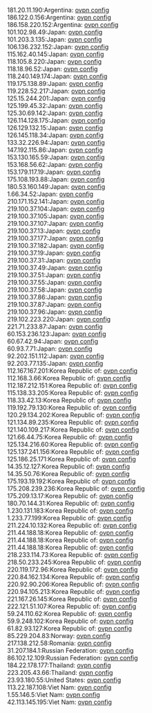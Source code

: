 181.20.11.190:Argentina: [ovpn config](vpn/181_20_11_190.ovpn)  
186.122.0.156:Argentina: [ovpn config](vpn/186_122_0_156.ovpn)  
186.158.220.152:Argentina: [ovpn config](vpn/186_158_220_152.ovpn)  
101.102.98.49:Japan: [ovpn config](vpn/101_102_98_49.ovpn)  
101.203.3.135:Japan: [ovpn config](vpn/101_203_3_135.ovpn)  
106.136.232.152:Japan: [ovpn config](vpn/106_136_232_152.ovpn)  
115.162.40.145:Japan: [ovpn config](vpn/115_162_40_145.ovpn)  
118.105.8.220:Japan: [ovpn config](vpn/118_105_8_220.ovpn)  
118.18.96.52:Japan: [ovpn config](vpn/118_18_96_52.ovpn)  
118.240.149.174:Japan: [ovpn config](vpn/118_240_149_174.ovpn)  
119.175.138.89:Japan: [ovpn config](vpn/119_175_138_89.ovpn)  
119.228.52.217:Japan: [ovpn config](vpn/119_228_52_217.ovpn)  
125.15.244.201:Japan: [ovpn config](vpn/125_15_244_201.ovpn)  
125.199.45.32:Japan: [ovpn config](vpn/125_199_45_32.ovpn)  
125.30.69.142:Japan: [ovpn config](vpn/125_30_69_142.ovpn)  
126.114.128.175:Japan: [ovpn config](vpn/126_114_128_175.ovpn)  
126.129.132.15:Japan: [ovpn config](vpn/126_129_132_15.ovpn)  
126.145.118.34:Japan: [ovpn config](vpn/126_145_118_34.ovpn)  
133.32.226.94:Japan: [ovpn config](vpn/133_32_226_94.ovpn)  
147.192.115.86:Japan: [ovpn config](vpn/147_192_115_86.ovpn)  
153.130.165.59:Japan: [ovpn config](vpn/153_130_165_59.ovpn)  
153.168.56.62:Japan: [ovpn config](vpn/153_168_56_62.ovpn)  
153.179.117.19:Japan: [ovpn config](vpn/153_179_117_19.ovpn)  
175.108.193.88:Japan: [ovpn config](vpn/175_108_193_88.ovpn)  
180.53.160.149:Japan: [ovpn config](vpn/180_53_160_149.ovpn)  
1.66.34.52:Japan: [ovpn config](vpn/1_66_34_52.ovpn)  
210.171.152.141:Japan: [ovpn config](vpn/210_171_152_141.ovpn)  
219.100.37.104:Japan: [ovpn config](vpn/219_100_37_104.ovpn)  
219.100.37.105:Japan: [ovpn config](vpn/219_100_37_105.ovpn)  
219.100.37.107:Japan: [ovpn config](vpn/219_100_37_107.ovpn)  
219.100.37.13:Japan: [ovpn config](vpn/219_100_37_13.ovpn)  
219.100.37.177:Japan: [ovpn config](vpn/219_100_37_177.ovpn)  
219.100.37.182:Japan: [ovpn config](vpn/219_100_37_182.ovpn)  
219.100.37.19:Japan: [ovpn config](vpn/219_100_37_19.ovpn)  
219.100.37.31:Japan: [ovpn config](vpn/219_100_37_31.ovpn)  
219.100.37.49:Japan: [ovpn config](vpn/219_100_37_49.ovpn)  
219.100.37.51:Japan: [ovpn config](vpn/219_100_37_51.ovpn)  
219.100.37.55:Japan: [ovpn config](vpn/219_100_37_55.ovpn)  
219.100.37.58:Japan: [ovpn config](vpn/219_100_37_58.ovpn)  
219.100.37.86:Japan: [ovpn config](vpn/219_100_37_86.ovpn)  
219.100.37.87:Japan: [ovpn config](vpn/219_100_37_87.ovpn)  
219.100.37.96:Japan: [ovpn config](vpn/219_100_37_96.ovpn)  
219.102.223.220:Japan: [ovpn config](vpn/219_102_223_220.ovpn)  
221.71.233.87:Japan: [ovpn config](vpn/221_71_233_87.ovpn)  
60.153.236.123:Japan: [ovpn config](vpn/60_153_236_123.ovpn)  
60.67.42.94:Japan: [ovpn config](vpn/60_67_42_94.ovpn)  
60.93.7.71:Japan: [ovpn config](vpn/60_93_7_71.ovpn)  
92.202.151.112:Japan: [ovpn config](vpn/92_202_151_112.ovpn)  
92.203.77.135:Japan: [ovpn config](vpn/92_203_77_135.ovpn)  
112.167.167.201:Korea Republic of: [ovpn config](vpn/112_167_167_201.ovpn)  
112.168.3.66:Korea Republic of: [ovpn config](vpn/112_168_3_66.ovpn)  
112.187.212.151:Korea Republic of: [ovpn config](vpn/112_187_212_151.ovpn)  
115.138.33.205:Korea Republic of: [ovpn config](vpn/115_138_33_205.ovpn)  
118.33.42.13:Korea Republic of: [ovpn config](vpn/118_33_42_13.ovpn)  
119.192.79.130:Korea Republic of: [ovpn config](vpn/119_192_79_130.ovpn)  
120.29.134.202:Korea Republic of: [ovpn config](vpn/120_29_134_202.ovpn)  
121.134.89.235:Korea Republic of: [ovpn config](vpn/121_134_89_235.ovpn)  
121.140.109.217:Korea Republic of: [ovpn config](vpn/121_140_109_217.ovpn)  
121.66.44.75:Korea Republic of: [ovpn config](vpn/121_66_44_75.ovpn)  
125.134.216.60:Korea Republic of: [ovpn config](vpn/125_134_216_60.ovpn)  
125.137.241.156:Korea Republic of: [ovpn config](vpn/125_137_241_156.ovpn)  
125.186.25.171:Korea Republic of: [ovpn config](vpn/125_186_25_171.ovpn)  
14.35.12.127:Korea Republic of: [ovpn config](vpn/14_35_12_127.ovpn)  
14.35.50.76:Korea Republic of: [ovpn config](vpn/14_35_50_76.ovpn)  
175.193.19.192:Korea Republic of: [ovpn config](vpn/175_193_19_192.ovpn)  
175.208.239.236:Korea Republic of: [ovpn config](vpn/175_208_239_236.ovpn)  
175.209.13.17:Korea Republic of: [ovpn config](vpn/175_209_13_17.ovpn)  
180.70.144.31:Korea Republic of: [ovpn config](vpn/180_70_144_31.ovpn)  
1.230.131.183:Korea Republic of: [ovpn config](vpn/1_230_131_183.ovpn)  
1.233.77.199:Korea Republic of: [ovpn config](vpn/1_233_77_199.ovpn)  
211.224.10.132:Korea Republic of: [ovpn config](vpn/211_224_10_132.ovpn)  
211.44.188.18:Korea Republic of: [ovpn config](vpn/211_44_188_18.ovpn)  
211.44.188.18:Korea Republic of: [ovpn config](vpn/211_44_188_18.ovpn)  
211.44.188.18:Korea Republic of: [ovpn config](vpn/211_44_188_18.ovpn)  
218.233.114.73:Korea Republic of: [ovpn config](vpn/218_233_114_73.ovpn)  
218.50.233.245:Korea Republic of: [ovpn config](vpn/218_50_233_245.ovpn)  
220.119.172.96:Korea Republic of: [ovpn config](vpn/220_119_172_96.ovpn)  
220.84.162.134:Korea Republic of: [ovpn config](vpn/220_84_162_134.ovpn)  
220.92.90.206:Korea Republic of: [ovpn config](vpn/220_92_90_206.ovpn)  
220.94.105.213:Korea Republic of: [ovpn config](vpn/220_94_105_213.ovpn)  
221.167.26.145:Korea Republic of: [ovpn config](vpn/221_167_26_145.ovpn)  
222.121.51.107:Korea Republic of: [ovpn config](vpn/222_121_51_107.ovpn)  
59.24.110.62:Korea Republic of: [ovpn config](vpn/59_24_110_62.ovpn)  
59.9.248.102:Korea Republic of: [ovpn config](vpn/59_9_248_102.ovpn)  
61.82.93.127:Korea Republic of: [ovpn config](vpn/61_82_93_127.ovpn)  
85.229.204.83:Norway: [ovpn config](vpn/85_229_204_83.ovpn)  
217.138.212.58:Romania: [ovpn config](vpn/217_138_212_58.ovpn)  
31.207.184.1:Russian Federation: [ovpn config](vpn/31_207_184_1.ovpn)  
86.102.12.109:Russian Federation: [ovpn config](vpn/86_102_12_109.ovpn)  
184.22.178.177:Thailand: [ovpn config](vpn/184_22_178_177.ovpn)  
223.205.43.66:Thailand: [ovpn config](vpn/223_205_43_66.ovpn)  
23.93.180.55:United States: [ovpn config](vpn/23_93_180_55.ovpn)  
113.22.187.108:Viet Nam: [ovpn config](vpn/113_22_187_108.ovpn)  
1.55.146.5:Viet Nam: [ovpn config](vpn/1_55_146_5.ovpn)  
42.113.145.195:Viet Nam: [ovpn config](vpn/42_113_145_195.ovpn)  
